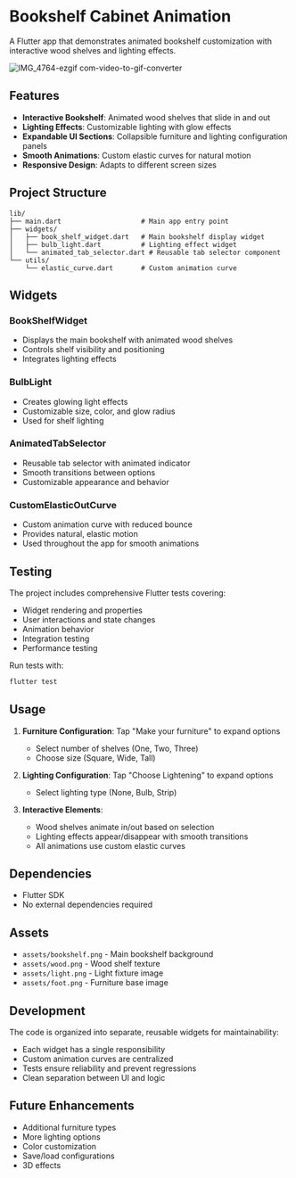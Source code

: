 # Bookshelf Cabinet Animation

A Flutter app that demonstrates animated bookshelf customization with interactive wood shelves and lighting effects.

![IMG_4764-ezgif com-video-to-gif-converter](https://github.com/user-attachments/assets/3f9647d5-4de3-45ce-a31d-14d48914b48a)

## Features

- **Interactive Bookshelf**: Animated wood shelves that slide in and out
- **Lighting Effects**: Customizable lighting with glow effects
- **Expandable UI Sections**: Collapsible furniture and lighting configuration panels
- **Smooth Animations**: Custom elastic curves for natural motion
- **Responsive Design**: Adapts to different screen sizes

## Project Structure

```
lib/
├── main.dart                    # Main app entry point
├── widgets/
│   ├── book_shelf_widget.dart   # Main bookshelf display widget
│   ├── bulb_light.dart          # Lighting effect widget
│   └── animated_tab_selector.dart # Reusable tab selector component
└── utils/
    └── elastic_curve.dart       # Custom animation curve
```

## Widgets

### BookShelfWidget
- Displays the main bookshelf with animated wood shelves
- Controls shelf visibility and positioning
- Integrates lighting effects

### BulbLight
- Creates glowing light effects
- Customizable size, color, and glow radius
- Used for shelf lighting

### AnimatedTabSelector
- Reusable tab selector with animated indicator
- Smooth transitions between options
- Customizable appearance and behavior

### CustomElasticOutCurve
- Custom animation curve with reduced bounce
- Provides natural, elastic motion
- Used throughout the app for smooth animations

## Testing

The project includes comprehensive Flutter tests covering:

- Widget rendering and properties
- User interactions and state changes
- Animation behavior
- Integration testing
- Performance testing

Run tests with:
```bash
flutter test
```

## Usage

1. **Furniture Configuration**: Tap "Make your furniture" to expand options
   - Select number of shelves (One, Two, Three)
   - Choose size (Square, Wide, Tall)

2. **Lighting Configuration**: Tap "Choose Lightening" to expand options
   - Select lighting type (None, Bulb, Strip)

3. **Interactive Elements**: 
   - Wood shelves animate in/out based on selection
   - Lighting effects appear/disappear with smooth transitions
   - All animations use custom elastic curves

## Dependencies

- Flutter SDK
- No external dependencies required

## Assets

- `assets/bookshelf.png` - Main bookshelf background
- `assets/wood.png` - Wood shelf texture
- `assets/light.png` - Light fixture image
- `assets/foot.png` - Furniture base image

## Development

The code is organized into separate, reusable widgets for maintainability:

- Each widget has a single responsibility
- Custom animation curves are centralized
- Tests ensure reliability and prevent regressions
- Clean separation between UI and logic

## Future Enhancements

- Additional furniture types
- More lighting options
- Color customization
- Save/load configurations
- 3D effects
